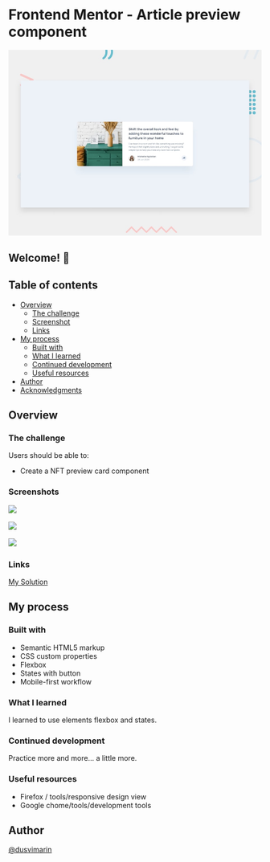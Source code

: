 # Frontend Mentor - Article preview component

![Design preview for the Article preview component coding challenge](./design/desktop-preview.jpg)

## Welcome! 👋

## Table of contents

- [Overview](#overview)
  - [The challenge](#the-challenge)
  - [Screenshot](#screenshot)
  - [Links](#links)
- [My process](#my-process)
  - [Built with](#built-with)
  - [What I learned](#what-i-learned)
  - [Continued development](#continued-development)
  - [Useful resources](#useful-resources)
- [Author](#author)
- [Acknowledgments](#acknowledgments)

## Overview

### The challenge

Users should be able to:

- Create a NFT preview card component 

### Screenshots

![](https://github.com/dusvimarin/FEM-article-preview-component-master/blob/main/screenshots/desktop.png)

![](https://github.com/dusvimarin/FEM-article-preview-component-master/blob/main/screenshots/mobile.jpeg)

![](https://github.com/dusvimarin/FEM-article-preview-component-master/blob/main/screenshots/mobile%20active.jpeg)


### Links

[My Solution](https://dusvimarin.github.io/FEM-article-preview-component-master)


## My process

### Built with

- Semantic HTML5 markup
- CSS custom properties
- Flexbox
- States with button
- Mobile-first workflow

### What I learned

I learned to use elements flexbox and states.

### Continued development

 Practice more and more... a little more.

### Useful resources

- Firefox / tools/responsive design view
- Google chome/tools/development tools

## Author
[@dusvimarin](https://github.com/dusvimarin)

